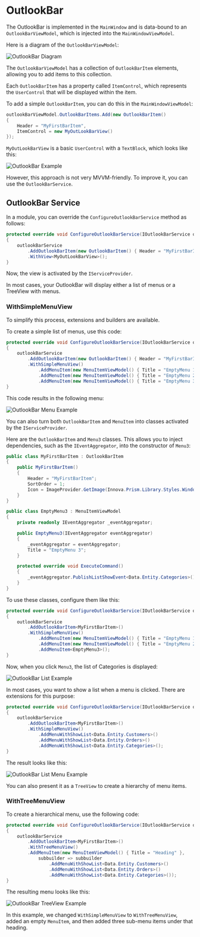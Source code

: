 # OutlookBar

The OutlookBar is implemented in the `MainWindow` and is data-bound to an `OutlookBarViewModel`, which is injected into the `MainWindowViewModel`.

Here is a diagram of the `OutlookBarViewModel`:

![OutlookBar Diagram](media/outlookbar.png)

The `OutlookBarViewModel` has a collection of `OutlookBarItem` elements, allowing you to add items to this collection.

Each `OutlookBarItem` has a property called `ItemControl`, which represents the `UserControl` that will be displayed within the item.

To add a simple `OutlookBarItem`, you can do this in the `MainWindowViewModel`:

```csharp
outlookBarViewModel.OutlookBarItems.Add(new OutlookBarItem()
{
    Header = "MyFirstBarItem",
    ItemControl = new MyOutLookBarView()
});
```

`MyOutLookBarView` is a basic `UserControl` with a `TextBlock`, which looks like this:

![OutlookBar Example](media/outlookbar-1.png)

However, this approach is not very MVVM-friendly. To improve it, you can use the `OutlookBarService`.

## OutlookBar Service

In a module, you can override the `ConfigureOutlookBarService` method as follows:

```csharp
protected override void ConfigureOutlookBarService(IOutlookBarService outlookBarService)
{
    outlookBarService
        .AddOutlookBarItem(new OutlookBarItem() { Header = "MyFirstBarItem" })
        .WithView<MyOutLookBarView>();
}
```

Now, the view is activated by the `IServiceProvider`.

In most cases, your OutlookBar will display either a list of menus or a TreeView with menus.

### WithSimpleMenuView

To simplify this process, extensions and builders are available.

To create a simple list of menus, use this code:

```csharp
protected override void ConfigureOutlookBarService(IOutlookBarService outlookBarService)
{
    outlookBarService
        .AddOutlookBarItem(new OutlookBarItem() { Header = "MyFirstBarItem" })
        .WithSimpleMenuView()
            .AddMenuItem(new MenuItemViewModel() { Title = "EmptyMenu 1", ImageSource = ImageProvider.GetImage(Innova.Prism.Library.Styles.WindowsMenuImages.gear_Keyname)?.Source })
            .AddMenuItem(new MenuItemViewModel() { Title = "EmptyMenu 2" })
            .AddMenuItem(new MenuItemViewModel() { Title = "EmptyMenu 3" });
}
```

This code results in the following menu:

![OutlookBar Menu Example](media/outlookbar-2.png)

You can also turn both `OutlookBarItem` and `MenuItem` into classes activated by the `IServiceProvider`.

Here are the `OutlookBarItem` and `Menu3` classes. This allows you to inject dependencies, such as the `IEventAggregator`, into the constructor of `Menu3`:

```csharp
public class MyFirstBarItem : OutlookBarItem
{
    public MyFirstBarItem()
    {
        Header = "MyFirstBarItem";
        SortOrder = 1;
        Icon = ImageProvider.GetImage(Innova.Prism.Library.Styles.WindowsMenuImages.gear_Keyname)?.Source;
    }
}

public class EmptyMenu3 : MenuItemViewModel
{
    private readonly IEventAggregator _eventAggregator;

    public EmptyMenu3(IEventAggregator eventAggregator)
    {
        _eventAggregator = eventAggregator;
        Title = "EmptyMenu 3";
    }

    protected override void ExecuteCommand()
    {
        _eventAggregator.PublishListShowEvent<Data.Entity.Categories>();
    }
}
```

To use these classes, configure them like this:

```csharp
protected override void ConfigureOutlookBarService(IOutlookBarService outlookBarService)
{
    outlookBarService
        .AddOutlookBarItem<MyFirstBarItem>()
        .WithSimpleMenuView()
            .AddMenuItem(new MenuItemViewModel() { Title = "EmptyMenu 1", ImageSource = ImageProvider.GetImage(Innova.Prism.Library.Styles.WindowsMenuImages.gear_Keyname)?.Source })
            .AddMenuItem(new MenuItemViewModel() { Title = "EmptyMenu 2" })
            .AddMenuItem<EmptyMenu3>();
}
```

Now, when you click `Menu3`, the list of Categories is displayed:

![OutlookBar List Example](media/outlookbar-3.png)

In most cases, you want to show a list when a menu is clicked. There are extensions for this purpose:

```csharp
protected override void ConfigureOutlookBarService(IOutlookBarService outlookBarService)
{
    outlookBarService
        .AddOutlookBarItem<MyFirstBarItem>()
        .WithSimpleMenuView()
            .AddMenuWithShowList<Data.Entity.Customers>()
            .AddMenuWithShowList<Data.Entity.Orders>()
            .AddMenuWithShowList<Data.Entity.Categories>();
}
```

The result looks like this:

![OutlookBar List Menu Example](media/outlookbar-4.png)

You can also present it as a `TreeView` to create a hierarchy of menu items.

### WithTreeMenuView

To create a hierarchical menu, use the following code:

```csharp
protected override void ConfigureOutlookBarService(IOutlookBarService outlookBarService)
{
    outlookBarService
        .AddOutlookBarItem<MyFirstBarItem>()
        .WithTreeMenuView()
        .AddMenuItem(new MenuItemViewModel() { Title = "Heading" },
            subbuilder => subbuilder
                .AddMenuWithShowList<Data.Entity.Customers>()
                .AddMenuWithShowList<Data.Entity.Orders>()
                .AddMenuWithShowList<Data.Entity.Categories>());
}
```

The resulting menu looks like this:

![OutlookBar TreeView Example](media/outlookbar-5.png)

In this example, we changed `WithSimpleMenuView` to `WithTreeMenuView`, added an empty `MenuItem`, and then added three sub-menu items under that heading.
